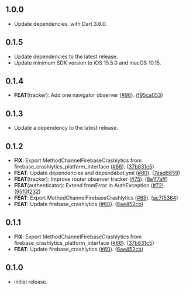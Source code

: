 ## 1.0.0

 - Update dependencies. with Dart 3.6.0.

## 0.1.5

 - Update dependencies to the latest release.
 - Update minimum SDK version to iOS 15.5.0 and macOS 10.15.

## 0.1.4

 - **FEAT**(tracker): Add one navigator observer ([#96](https://github.com/altive/altfire/issues/96)). ([f95ca053](https://github.com/altive/altfire/commit/f95ca0535b456fc7800a35175511848fa741be15))

## 0.1.3

 - Update a dependency to the latest release.

## 0.1.2

 - **FIX**: Export MethodChannelFirebaseCrashlytics from firebase_crashlytics_platform_interface ([#66](https://github.com/altive/altfire/issues/66)). ([37b831c5](https://github.com/altive/altfire/commit/37b831c5dece4bb58c2d44478a5bfb774bcd58c3))
 - **FEAT**: Update dependencies and dependabot.yml  ([#80](https://github.com/altive/altfire/issues/80)). ([7ead8859](https://github.com/altive/altfire/commit/7ead8859ec144da35e0bb8414fcbabd5baa0f347))
 - **FEAT**(tracker): Improve router observer tracker ([#75](https://github.com/altive/altfire/issues/75)). ([8e1f7aff](https://github.com/altive/altfire/commit/8e1f7aff6308bb3ebf1304611d4b65e3c415a2c8))
 - **FEAT**(authenticator): Extend fromError in AuthException ([#72](https://github.com/altive/altfire/issues/72)). ([95f0f232](https://github.com/altive/altfire/commit/95f0f232717e856228080214c69eb053a04d8611))
 - **FEAT**: Export MethodChannelFirebaseCrashlytics ([#65](https://github.com/altive/altfire/issues/65)). ([ac7f5364](https://github.com/altive/altfire/commit/ac7f53649aa9f59eb9cc4660eb23612c5d910c31))
 - **FEAT**: Update firebase_crashlytics ([#60](https://github.com/altive/altfire/issues/60)). ([6ae452cb](https://github.com/altive/altfire/commit/6ae452cbc101bd29236463efce0d7f419b9555cc))

## 0.1.1

 - **FIX**: Export MethodChannelFirebaseCrashlytics from firebase_crashlytics_platform_interface ([#66](https://github.com/altive/altfire/issues/66)). ([37b831c5](https://github.com/altive/altfire/commit/37b831c5dece4bb58c2d44478a5bfb774bcd58c3))
 - **FEAT**: Update firebase_crashlytics ([#60](https://github.com/altive/altfire/issues/60)). ([6ae452cb](https://github.com/altive/altfire/commit/6ae452cbc101bd29236463efce0d7f419b9555cc))

## 0.1.0

* initial release.
